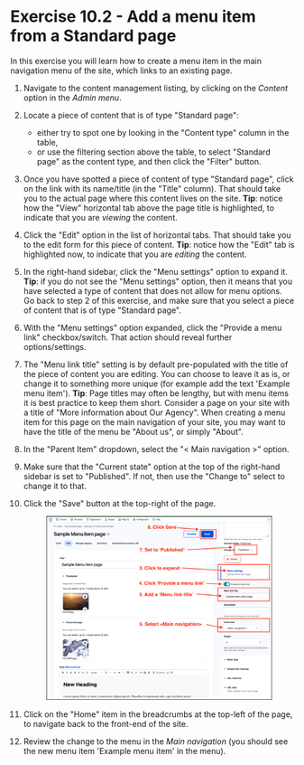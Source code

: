 # Exercise 10.2 - Add a menu item from a Standard page

In this exercise you will learn how to create a menu item in the main navigation menu of the site, which links to an existing page.

1. Navigate to the content management listing, by clicking on the _Content_ option in the _Admin menu_.
2. Locate a piece of content that is of type "Standard page":
   * either try to spot one by looking in the "Content type" column in the table,
   * or use the filtering section above the table, to select "Standard page" as the content type, and then click the "Filter" button.
3. Once you have spotted a piece of content of type "Standard page", click on the link with its name/title (in the "Title" column). That should take you to the actual page where this content lives on the site. **Tip**: notice how the "View" horizontal tab above the page title is highlighted, to indicate that you are _viewing_ the content.
4. Click the "Edit" option in the list of horizontal tabs. That should take you to the edit form for this piece of content. **Tip**: notice how the "Edit" tab is highlighted now, to indicate that you are _editing_ the content.
5. In the right-hand sidebar, click the "Menu settings" option to expand it. **Tip**: if you do not see the "Menu settings" option, then it means that you have selected a type of content that does not allow for menu options. Go back to step 2 of this exercise, and make sure that you select a piece of content that is of type "Standard page".
6. With the "Menu settings" option expanded, click the "Provide a menu link" checkbox/switch. That action should reveal further options/settings.
7. The "Menu link title" setting is by default pre-populated with the title of the piece of content you are editing. You can choose to leave it as is, or change it to something more unique (for example add the text 'Example menu item'). **Tip**: Page titles may often be lengthy, but with menu items it is best practice to keep them short. Consider a page on your site with a title of "More information about Our Agency". When creating a menu item for this page on the main navigation of your site, you may want to have the title of the menu be "About us", or simply "About".
8. In the "Parent Item" dropdown, select the "< Main navigation >" option.
9. Make sure that the "Current state" option at the top of the right-hand sidebar is set to "Published". If not, then use the "Change to" select to change it to that.
10. Click the "Save" button at the top-right of the page.&#x20;

    <figure><img src="../.gitbook/assets/Ex-10-1-Menus-Standard-page-1.png" alt=""><figcaption></figcaption></figure>
11. Click on the "Home" item in the breadcrumbs at the top-left of the page, to navigate back to the front-end of the site.
12. Review the change to the menu in the _Main navigation_ (you should see the new menu item 'Example menu item' in the menu).
